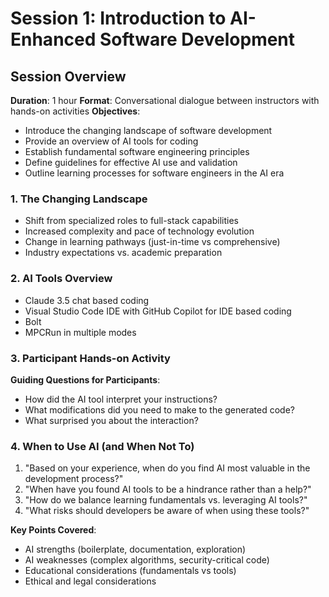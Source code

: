 # Session 1: Introduction to AI-Enhanced Software Development

## Session Overview

**Duration**: 1 hour
**Format**: Conversational dialogue between instructors with hands-on activities
**Objectives**: 
- Introduce the changing landscape of software development
- Provide an overview of AI tools for coding
- Establish fundamental software engineering principles
- Define guidelines for effective AI use and validation
- Outline learning processes for software engineers in the AI era

### 1. The Changing Landscape 
- Shift from specialized roles to full-stack capabilities
- Increased complexity and pace of technology evolution
- Change in learning pathways (just-in-time vs comprehensive)
- Industry expectations vs. academic preparation

### 2. AI Tools Overview
- Claude 3.5 chat based coding
- Visual Studio Code IDE with GitHub Copilot for IDE based coding
- Bolt
- MPCRun in multiple modes

### 3. Participant Hands-on Activity
**Guiding Questions for Participants**:
- How did the AI tool interpret your instructions?
- What modifications did you need to make to the generated code?
- What surprised you about the interaction?

### 4. When to Use AI (and When Not To)
1. "Based on your experience, when do you find AI most valuable in the development process?"
2. "When have you found AI tools to be a hindrance rather than a help?"
3. "How do we balance learning fundamentals vs. leveraging AI tools?"
4. "What risks should developers be aware of when using these tools?"

**Key Points Covered**: 
- AI strengths (boilerplate, documentation, exploration)
- AI weaknesses (complex algorithms, security-critical code)
- Educational considerations (fundamentals vs tools)
- Ethical and legal considerations

